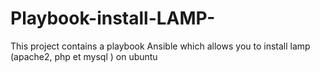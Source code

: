 # Playbook-install-LAMP-
This project contains a playbook Ansible which allows you to install lamp (apache2, php et mysql ) on ubuntu
